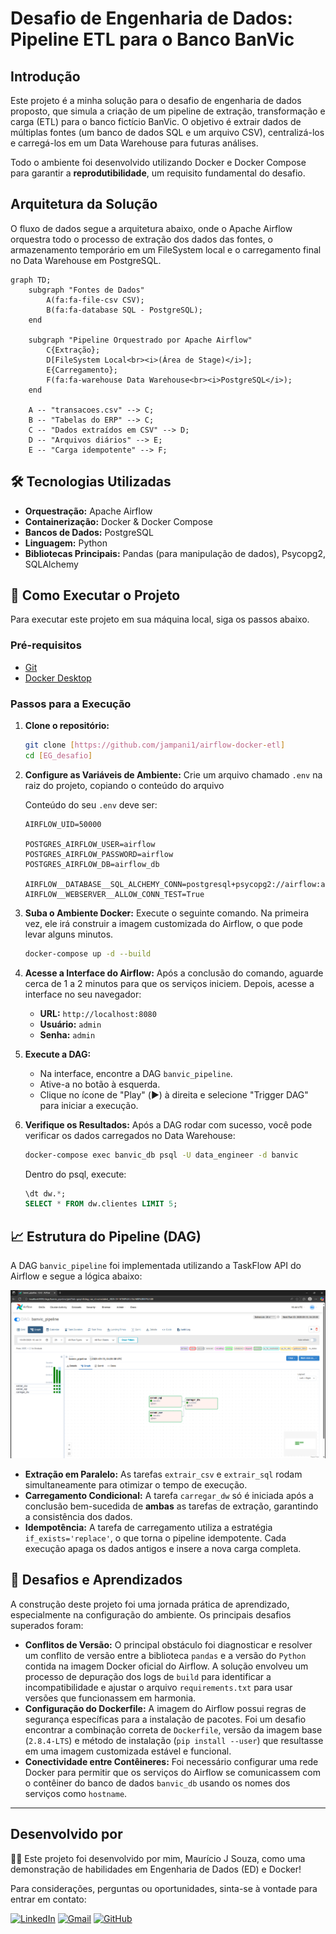 # Desafio de Engenharia de Dados: Pipeline ETL para o Banco BanVic

## Introdução

Este projeto é a minha solução para o desafio de engenharia de dados proposto, que simula a criação de um pipeline de extração, transformação e carga (ETL) para o banco fictício BanVic. O objetivo é extrair dados de múltiplas fontes (um banco de dados SQL e um arquivo CSV), centralizá-los e carregá-los em um Data Warehouse para futuras análises.

Todo o ambiente foi desenvolvido utilizando Docker e Docker Compose para garantir a **reprodutibilidade**, um requisito fundamental do desafio.

## Arquitetura da Solução

O fluxo de dados segue a arquitetura abaixo, onde o Apache Airflow orquestra todo o processo de extração dos dados das fontes, o armazenamento temporário em um FileSystem local e o carregamento final no Data Warehouse em PostgreSQL.

```mermaid
graph TD;
    subgraph "Fontes de Dados"
        A(fa:fa-file-csv CSV);
        B(fa:fa-database SQL - PostgreSQL);
    end

    subgraph "Pipeline Orquestrado por Apache Airflow"
        C{Extração};
        D[FileSystem Local<br><i>(Área de Stage)</i>];
        E{Carregamento};
        F(fa:fa-warehouse Data Warehouse<br><i>PostgreSQL</i>);
    end

    A -- "transacoes.csv" --> C;
    B -- "Tabelas do ERP" --> C;
    C -- "Dados extraídos em CSV" --> D;
    D -- "Arquivos diários" --> E;
    E -- "Carga idempotente" --> F;
```

## 🛠️ Tecnologias Utilizadas

* **Orquestração:** Apache Airflow
* **Containerização:** Docker & Docker Compose
* **Bancos de Dados:** PostgreSQL
* **Linguagem:** Python
* **Bibliotecas Principais:** Pandas (para manipulação de dados), Psycopg2, SQLAlchemy

## 🚀 Como Executar o Projeto

Para executar este projeto em sua máquina local, siga os passos abaixo.

### Pré-requisitos

* [Git](https://git-scm.com/)
* [Docker Desktop](https://www.docker.com/products/docker-desktop/)

### Passos para a Execução

1.  **Clone o repositório:**
    ```bash
    git clone [https://github.com/jampani1/airflow-docker-etl]
    cd [EG_desafio]
    ```

2.  **Configure as Variáveis de Ambiente:**
    Crie um arquivo chamado `.env` na raiz do projeto, copiando o conteúdo do arquivo 

    Conteúdo do seu `.env` deve ser:
    ```
    AIRFLOW_UID=50000

    POSTGRES_AIRFLOW_USER=airflow
    POSTGRES_AIRFLOW_PASSWORD=airflow
    POSTGRES_AIRFLOW_DB=airflow_db

    AIRFLOW__DATABASE__SQL_ALCHEMY_CONN=postgresql+psycopg2://airflow:airflow@postgres_airflow_db:5432/airflow_db
    AIRFLOW__WEBSERVER__ALLOW_CONN_TEST=True
    ```

3.  **Suba o Ambiente Docker:**
    Execute o seguinte comando. Na primeira vez, ele irá construir a imagem customizada do Airflow, o que pode levar alguns minutos.
    ```bash
    docker-compose up -d --build
    ```

4.  **Acesse a Interface do Airflow:**
    Após a conclusão do comando, aguarde cerca de 1 a 2 minutos para que os serviços iniciem. Depois, acesse a interface no seu navegador:
    * **URL:** `http://localhost:8080`
    * **Usuário:** `admin`
    * **Senha:** `admin`

5.  **Execute a DAG:**
    * Na interface, encontre a DAG `banvic_pipeline`.
    * Ative-a no botão à esquerda.
    * Clique no ícone de "Play" (▶️) à direita e selecione "Trigger DAG" para iniciar a execução.

6.  **Verifique os Resultados:**
    Após a DAG rodar com sucesso, você pode verificar os dados carregados no Data Warehouse:
    ```bash
    docker-compose exec banvic_db psql -U data_engineer -d banvic
    ```
    Dentro do psql, execute:
    ```sql
    \dt dw.*;
    SELECT * FROM dw.clientes LIMIT 5;
    ```

## 📈 Estrutura do Pipeline (DAG)

A DAG `banvic_pipeline` foi implementada utilizando a TaskFlow API do Airflow e segue a lógica abaixo:

![Grafo da DAG](image_05b51e.png)

* **Extração em Paralelo:** As tarefas `extrair_csv` e `extrair_sql` rodam simultaneamente para otimizar o tempo de execução.
* **Carregamento Condicional:** A tarefa `carregar_dw` só é iniciada após a conclusão bem-sucedida de **ambas** as tarefas de extração, garantindo a consistência dos dados.
* **Idempotência:** A tarefa de carregamento utiliza a estratégia `if_exists='replace'`, o que torna o pipeline idempotente. Cada execução apaga os dados antigos e insere a nova carga completa.

## 🧠 Desafios e Aprendizados

A construção deste projeto foi uma jornada prática de aprendizado, especialmente na configuração do ambiente. Os principais desafios superados foram:

* **Conflitos de Versão:** O principal obstáculo foi diagnosticar e resolver um conflito de versão entre a biblioteca `pandas` e a versão do `Python` contida na imagem Docker oficial do Airflow. A solução envolveu um processo de depuração dos logs de `build` para identificar a incompatibilidade e ajustar o arquivo `requirements.txt` para usar versões que funcionassem em harmonia.
* **Configuração do Dockerfile:** A imagem do Airflow possui regras de segurança específicas para a instalação de pacotes. Foi um desafio encontrar a combinação correta de `Dockerfile`, versão da imagem base (`2.8.4-LTS`) e método de instalação (`pip install --user`) que resultasse em uma imagem customizada estável e funcional.
* **Conectividade entre Contêineres:** Foi necessário configurar uma rede Docker para permitir que os serviços do Airflow se comunicassem com o contêiner do banco de dados `banvic_db` usando os nomes dos serviços como `hostname`.

-------- 

## Desenvolvido por

🧑‍💻 Este projeto foi desenvolvido por mim, Maurício J Souza, como uma demonstração de habilidades em Engenharia de Dados (ED) e Docker!

Para considerações, perguntas ou oportunidades, sinta-se à vontade para entrar em contato:

[![LinkedIn](https://img.shields.io/badge/LinkedIn-0077B5?style=for-the-badge&logo=linkedin&logoColor=white)](https://www.linkedin.com/in/mauriciojampani/)
[![Gmail](https://img.shields.io/badge/Gmail-D14836?style=for-the-badge&logo=gmail&logoColor=white)](mailto:mmjampani13@gmail.com)
[![GitHub](https://img.shields.io/badge/GitHub-100000?style=for-the-badge&logo=github&logoColor=white)](https://github.com/jampani1)